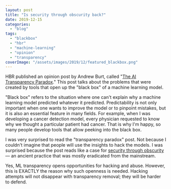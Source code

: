 ```yaml
---
layout: post
title: "Is security through obscurity back?"
date: 2019-12-15
categories: 
  - "blog"
tags: 
  - "blackbox"
  - "hbr"
  - "machine-learning"
  - "opinion"
  - "transparency"
coverImage: "/assets/images/2019/12/featured_blackbox.png"
---
```


HBR published an opinion post by Andrew Burt, called "[The AI Transparency Paradox](https://hbr.org/2019/12/the-ai-transparency-paradox)." This post talks about the problems that were created by tools that open up the "black box" of a machine learning model.

"Black box" refers to the situation where one can't explain why a machine learning model predicted whatever it predicted. Predictability is not only important when one wants to improve the model or to pinpoint mistakes, but it is also an essential feature in many fields. For example, when I was developing a cancer detection model, every physician requested to know why we thought a particular patient had cancer. That is why I'm happy, so many people develop tools that allow peeking into the black box.

I was very surprised to read the "transparency paradox" post. Not because I couldn't imagine that people will use the insights to hack the models. I was surprised because the post reads like a case for [security through obscurity](https://en.wikipedia.org/wiki/Security_through_obscurity) &mdash; an ancient practice that was mostly eradicated from the mainstream. 

Yes, ML transparency opens opportunities for hacking and abuse. However, this is EXACTLY the reason why such openness is needed. Hacking attempts will not disappear with transparency removal; they will be harder to defend.
